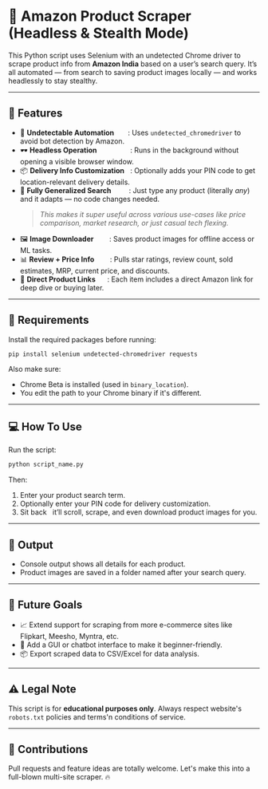 # 🛒 Amazon Product Scraper (Headless & Stealth Mode)

This Python script uses Selenium with an undetected Chrome driver to scrape product info from **Amazon India** based on a user’s search query. It’s all automated — from search to saving product images locally — and works headlessly to stay stealthy.

---

## 🚀 Features 

- 💨 **Undetectable Automation**&nbsp;&nbsp;&nbsp;&nbsp;&nbsp;&nbsp;&nbsp;: Uses `undetected_chromedriver` to avoid bot detection by Amazon.
- 🕶️ **Headless Operation**&nbsp;&nbsp;&nbsp;&nbsp;&nbsp;&nbsp;&nbsp;&nbsp;&nbsp;&nbsp;&nbsp;&nbsp;&nbsp;&nbsp;&nbsp;&nbsp;&nbsp;: Runs in the background without opening a visible browser window.
- 📦 **Delivery Info Customization**&nbsp;&nbsp;&nbsp;: Optionally adds your PIN code to get location-relevant delivery details.
- 🧠 **Fully Generalized Search**&nbsp;&nbsp;&nbsp;&nbsp;&nbsp;&nbsp;&nbsp;&nbsp;&nbsp;: Just type any product (literally *any*) and it adapts — no code changes needed.  
  > _This makes it super useful across various use-cases like price comparison, market research, or just casual tech flexing._
- 🖼️ **Image Downloader**           &nbsp;&nbsp;&nbsp; &nbsp;&nbsp;&nbsp;: Saves product images for offline access or ML tasks.
- 📊 **Review + Price Info**        &nbsp;&nbsp;&nbsp; &nbsp;&nbsp;&nbsp;: Pulls star ratings, review count, sold estimates, MRP, current price, and discounts.
- 🔗 **Direct Product Links**       &nbsp;&nbsp;&nbsp; &nbsp;: Each item includes a direct Amazon link for deep dive or buying later.

---

## 🔧 Requirements

Install the required packages before running:

```bash
pip install selenium undetected-chromedriver requests
```

Also make sure:
- Chrome Beta is installed (used in `binary_location`).
- You edit the path to your Chrome binary if it's different.

---

## 💻 How To Use

Run the script:

```bash
python script_name.py
```

Then:

1. Enter your product search term.
2. Optionally enter your PIN code for delivery customization.
3. Sit back &nbsp; it’ll scroll, scrape, and even download product images for you.

---

## 📁 Output

- Console output shows all details for each product.
- Product images are saved in a folder named after your search query.

---

## 🎯 Future Goals 

- 📈 Extend support for scraping from more e-commerce sites like Flipkart, Meesho, Myntra, etc.
- 💬 Add a GUI or chatbot interface to make it beginner-friendly.
- 📦 Export scraped data to CSV/Excel for data analysis.

---

## ⚠️ Legal Note

This script is for **educational purposes only**. Always respect website's `robots.txt` policies and terms'n conditions of service.

---

## 🤝 Contributions

Pull requests and feature ideas are totally welcome. Let's make this into a full-blown multi-site scraper. 🔥
